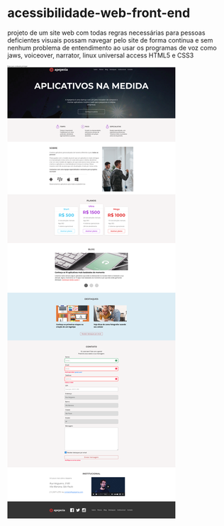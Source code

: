 # acessibilidade-web-front-end
projeto de um site web com todas regras necessárias para pessoas deficientes visuais possam navegar pelo site de forma continua e sem nenhum problema de entendimento ao usar os programas de voz como jaws, voiceover, narrator, linux universal access
HTML5 e CSS3

![Screenshot](screenshot2.png) 
